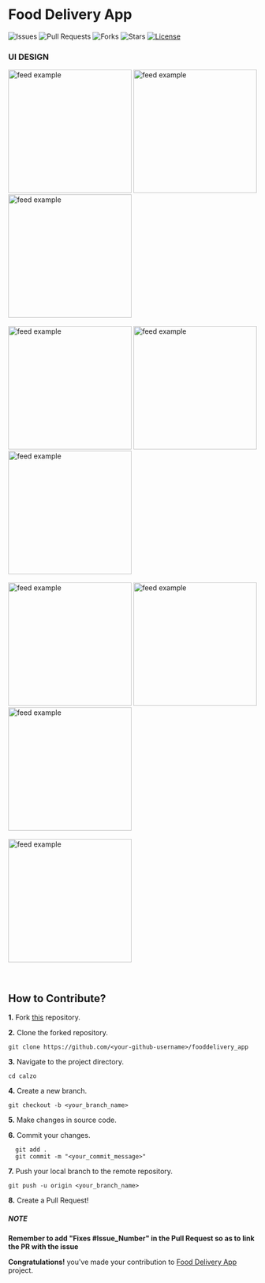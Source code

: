 # Food Delivery App

![Issues](https://img.shields.io/github/issues/bharat-1809/fooddelivery_app)
![Pull Requests](https://img.shields.io/github/issues-pr/bharat-1809/fooddelivery_app)
![Forks](https://img.shields.io/github/forks/bharat-1809/fooddelivery_app)
![Stars](https://img.shields.io/github/stars/bharat-1809/fooddelivery_app)
[![License](https://img.shields.io/github/license/bharat-1809/fooddelivery_app)](https://github.com/bharat-1809/fooddelivery_app/blob/master/LICENSE)

### UI DESIGN

<p>
    <img src="https://github.com/bharat-1809/fooddelivery_app/blob/master/UI_Design/Splash%20Screen.png" alt="feed example" width= "250">
    <img src="https://github.com/bharat-1809/fooddelivery_app/blob/master/UI_Design/Login%20Screen.png" alt="feed example" width= "250">
    <img src="https://github.com/bharat-1809/fooddelivery_app/blob/master/UI_Design/Sign%20Up%20Screen.png" alt="feed example" width= "250"><br><br>
    <img src="https://github.com/bharat-1809/fooddelivery_app/blob/master/UI_Design/Menu.png" alt="feed example" width= "250">
    <img src="https://github.com/bharat-1809/fooddelivery_app/blob/master/UI_Design/Home%20Page.png" alt="feed example" width= "250">
    <img src="https://github.com/bharat-1809/fooddelivery_app/blob/master/UI_Design/Customize-Size.png" alt="feed example" width= "250"><br><br>
    <img src="https://github.com/bharat-1809/fooddelivery_app/blob/master/UI_Design/Customize-Crust.png" alt="feed example" width= "250">
    <img src="https://github.com/bharat-1809/fooddelivery_app/blob/master/UI_Design/Customize-AddOn.png" alt="feed example" width= "250">
    <img src="https://github.com/bharat-1809/fooddelivery_app/blob/master/UI_Design/Cart%20Checkout.png" alt="feed example" width= "250"><br><br>
    <img src="https://github.com/bharat-1809/fooddelivery_app/blob/master/UI_Design/Payment%20and%20Checkout.png" alt="feed example" width= "250">
</p><br>

## How to Contribute?

**1.** Fork [this](https://github.com/bharat-1809/fooddelivery_app) repository.

**2.** Clone the forked repository.

```terminal
git clone https://github.com/<your-github-username>/fooddelivery_app
```

**3.** Navigate to the project directory.

```terminal
cd calzo
```

**4.** Create a new branch.

```terminal
git checkout -b <your_branch_name>
```

**5.** Make changes in source code.

**6.** Commit your changes.

```terminal
  git add .
  git commit -m "<your_commit_message>"
```

**7.** Push your local branch to the remote repository.

```terminal
git push -u origin <your_branch_name>
```

**8.** Create a Pull Request!

##### NOTE
**Remember to add "Fixes #Issue_Number" in the Pull Request so as to link the PR with the issue**


**Congratulations!** you've made your contribution to [Food Delivery App](https://github.com/bharat-1809/fooddelivery_app) project.
